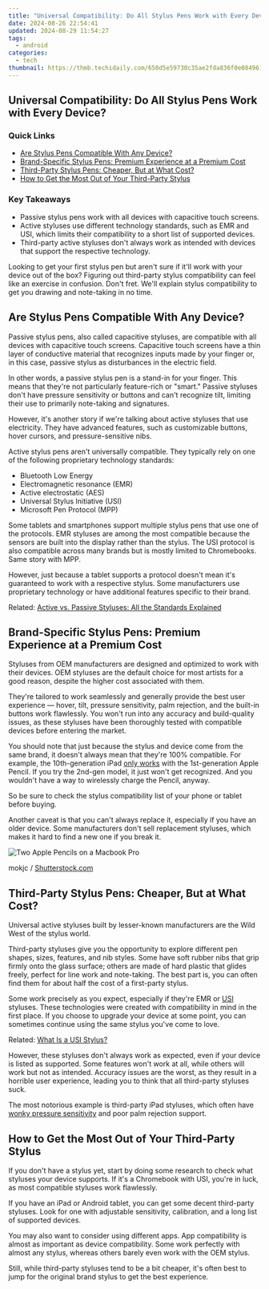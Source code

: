 ```yaml
---
title: "Universal Compatibility: Do All Stylus Pens Work with Every Device?"
date: 2024-08-26 22:54:41
updated: 2024-08-29 11:54:27
tags:
  - android
categories:
  - tech
thumbnail: https://thmb.techidaily.com/650d5e59730c35ae2fda836f0e084961424a5a8000cea452bed766d220fa39c3.jpg
---
```


## Universal Compatibility: Do All Stylus Pens Work with Every Device?

### Quick Links

* [Are Stylus Pens Compatible With Any Device?](https://iphone-unlock.techidaily.com/how-to-unlock-iphone-15-pro-apples-new-iphone-drfone-by-drfone-ios/)
* [Brand-Specific Stylus Pens: Premium Experience at a Premium Cost](https://facebook-record-videos.techidaily.com/updated-the-creators-guide-turn-viewers-into-paychecks/)
* [Third-Party Stylus Pens: Cheaper, But at What Cost?](https://win-howtos.techidaily.com/resolving-hurdles-during-steam-game-update-installations/)
* [How to Get the Most Out of Your Third-Party Stylus](https://screen-activity-recording.techidaily.com/in-2024-finding-your-ideal-video-capture-solution-bandicam-vs-camtasia/)

### Key Takeaways

* Passive stylus pens work with all devices with capacitive touch screens.
* Active styluses use different technology standards, such as EMR and USI, which limits their compatibility to a short list of supported devices.
* Third-party active styluses don't always work as intended with devices that support the respective technology.

 Looking to get your first stylus pen but aren't sure if it'll work with your device out of the box? Figuring out third-party stylus compatibility can feel like an exercise in confusion. Don't fret. We'll explain stylus compatibility to get you drawing and note-taking in no time.

##  Are Stylus Pens Compatible With Any Device?

 Passive stylus pens, also called capacitive styluses, are compatible with all devices with capacitive touch screens. Capacitive touch screens have a thin layer of conductive material that recognizes inputs made by your finger or, in this case, passive stylus as disturbances in the electric field.

 In other words, a passive stylus pen is a stand-in for your finger. This means that they're not particularly feature-rich or "smart." Passive styluses don't have pressure sensitivity or buttons and can't recognize tilt, limiting their use to primarily note-taking and signatures.

 However, it's another story if we're talking about active styluses that use electricity. They have advanced features, such as customizable buttons, hover cursors, and pressure-sensitive nibs.

 Active stylus pens aren't universally compatible. They typically rely on one of the following proprietary technology standards:

* Bluetooth Low Energy
* Electromagnetic resonance (EMR)
* Active electrostatic (AES)
* Universal Stylus Initiative (USI)
* Microsoft Pen Protocol (MPP)

 Some tablets and smartphones support multiple stylus pens that use one of the protocols. EMR styluses are among the most compatible because the sensors are built into the display rather than the stylus. The USI protocol is also compatible across many brands but is mostly limited to Chromebooks. Same story with MPP.

 However, just because a tablet supports a protocol doesn't mean it's guaranteed to work with a respective stylus. Some manufacturers use proprietary technology or have additional features specific to their brand.

Related: [Active vs. Passive Styluses: All the Standards Explained](https://video-screen-grab.techidaily.com/updated-2024-approved-15-creative-strategies-for-free-capture-of-online-workshops/) 

##  Brand-Specific Stylus Pens: Premium Experience at a Premium Cost

 Styluses from OEM manufacturers are designed and optimized to work with their devices. OEM styluses are the default choice for most artists for a good reason, despite the higher cost associated with them.

 They're tailored to work seamlessly and generally provide the best user experience — hover, tilt, pressure sensitivity, palm rejection, and the built-in buttons work flawlessly. You won't run into any accuracy and build-quality issues, as these styluses have been thoroughly tested with compatible devices before entering the market.

 You should note that just because the stylus and device come from the same brand, it doesn't always mean that they're 100% compatible. For example, the 10th-generation iPad [only works](https://www.apple.com/apple-pencil/) with the 1st-generation Apple Pencil. If you try the 2nd-gen model, it just won't get recognized. And you wouldn't have a way to wirelessly charge the Pencil, anyway.

 So be sure to check the stylus compatibility list of your phone or tablet before buying.

 Another caveat is that you can't always replace it, especially if you have an older device. Some manufacturers don't sell replacement styluses, which makes it hard to find a new one if you break it.

![Two Apple Pencils on a Macbook Pro](https://static1.howtogeekimages.com/wordpress/wp-content/uploads/2018/12/520c32a2.jpg) 

mokjc / [Shutterstock.com](https://www.shutterstock.com/)

##  Third-Party Stylus Pens: Cheaper, But at What Cost?

 Universal active styluses built by lesser-known manufacturers are the Wild West of the stylus world.

 Third-party styluses give you the opportunity to explore different pen shapes, sizes, features, and nib styles. Some have soft rubber nibs that grip firmly onto the glass surface; others are made of hard plastic that glides freely, perfect for line work and note-taking. The best part is, you can often find them for about half the cost of a first-party stylus.

 Some work precisely as you expect, especially if they're EMR or [USI](https://universalstylus.org/usi-certified-products/) styluses. These technologies were created with compatibility in mind in the first place. If you choose to upgrade your device at some point, you can sometimes continue using the same stylus you've come to love.

Related: [What Is a USI Stylus?](https://fox-http.techidaily.com/updated-in-2024-exploring-the-depths-top-10-unknown-features-in-vlc-player/) 

 However, these styluses don't always work as expected, even if your device is listed as supported. Some features won't work at all, while others will work but not as intended. Accuracy issues are the worst, as they result in a horrible user experience, leading you to think that all third-party styluses suck.

 The most notorious example is third-party iPad styluses, which often have [wonky pressure sensitivity](https://astropad.com/apple-pencil/) and poor palm rejection support.

##  How to Get the Most Out of Your Third-Party Stylus

 If you don't have a stylus yet, start by doing some research to check what styluses your device supports. If it's a Chromebook with USI, you're in luck, as most compatible styluses work flawlessly.

 If you have an iPad or Android tablet, you can get some decent third-party styluses. Look for one with adjustable sensitivity, calibration, and a long list of supported devices.

 You may also want to consider using different apps. App compatibility is almost as important as device compatibility. Some work perfectly with almost any stylus, whereas others barely even work with the OEM stylus.

 Still, while third-party styluses tend to be a bit cheaper, it's often best to jump for the original brand stylus to get the best experience.

<ins class="adsbygoogle"
     style="display:block"
     data-ad-format="autorelaxed"
     data-ad-client="ca-pub-7571918770474297"
     data-ad-slot="1223367746"></ins>



<ins class="adsbygoogle"
     style="display:block"
     data-ad-client="ca-pub-7571918770474297"
     data-ad-slot="8358498916"
     data-ad-format="auto"
     data-full-width-responsive="true"></ins>
